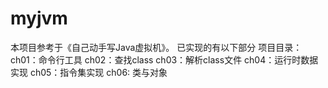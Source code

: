 # myjvm
本项目参考于《自己动手写Java虚拟机》。
已实现的有以下部分
项目目录：
ch01：命令行工具
ch02：查找class
ch03：解析class文件
ch04：运行时数据实现
ch05：指令集实现
ch06: 类与对象

